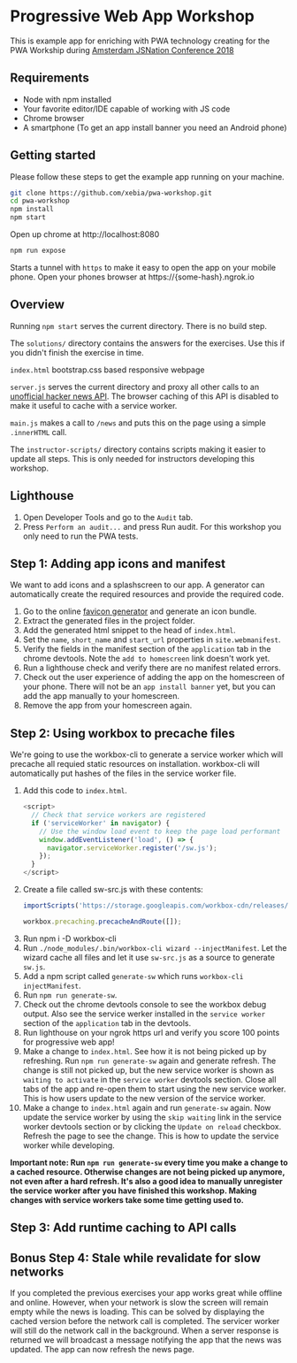 # Progressive Web App Workshop
This is example app for enriching with PWA technology creating for the PWA Workship during 
[Amsterdam JSNation Conference 2018](https://amsterdamjs.com/)

## Requirements
* Node with npm installed
* Your favorite editor/IDE capable of working with JS code
* Chrome browser
* A smartphone (To get an app install banner you need an Android phone)

## Getting started
Please follow these steps to get the example app running on your machine.

```bash
git clone https://github.com/xebia/pwa-workshop.git
cd pwa-workshop
npm install
npm start
```
Open up chrome at http://localhost:8080

```bash
npm run expose
```

Starts a tunnel with `https` to make it easy to open the app on your mobile phone. Open your phones browser at https://{some-hash}.ngrok.io


## Overview
Running `npm start` serves the current directory. There is no build step.

The `solutions/` directory contains the answers for the exercises. Use this if you didn't finish the exercise in time.

`index.html` bootstrap.css based responsive webpage

`server.js` serves the current directory and proxy all other calls to an [unofficial hacker news API](https://github.com/cheeaun/node-hnapi). The browser caching of this API is disabled to make it useful to cache with a service worker.

`main.js` makes a call to `/news` and puts this on the page using a simple `.innerHTML` call.

The `instructor-scripts/` directory contains scripts making it easier to update all steps. This is only needed for instructors developing this workshop.

## Lighthouse
1. Open Developer Tools and go to the `Audit` tab.
2. Press `Perform an audit...` and press Run audit. For this workshop you only need to run the PWA tests.

## Step 1: Adding app icons and manifest

We want to add icons and a splashscreen to our app. A generator can automatically create the required resources and provide the required code.

1. Go to the online [favicon generator](https://realfavicongenerator.net/) and generate an icon bundle.
2. Extract the generated files in the project folder.
3. Add the generated html snippet to the head of `index.html`.
4. Set the `name`, `short_name` and `start_url` properties in `site.webmanifest`.
5. Verify the fields in the manifest section of the `application` tab in the chrome devtools. Note the `add to homescreen` link doesn't work yet.
6. Run a lighthouse check and verify there are no manifest related errors.
7. Check out the user experience of adding the app on the homescreen of your phone. There will not be an `app install banner` yet, but you can add the app manually to your homescreen.
8. Remove the app from your homescreen again.

## Step 2: Using workbox to precache files
We're going to use the workbox-cli to generate a service worker which will precache all requied static resources on installation. workbox-cli will automatically put hashes of the files in the service worker file.
1. Add this code to `index.html`.
    ```js
    <script>
      // Check that service workers are registered
      if ('serviceWorker' in navigator) {
        // Use the window load event to keep the page load performant
        window.addEventListener('load', () => {
          navigator.serviceWorker.register('/sw.js');
        });
      }
    </script>
    ```
2. Create a file called sw-src.js with these contents:
    ```js
    importScripts('https://storage.googleapis.com/workbox-cdn/releases/3.2.0/workbox-sw.js');

    workbox.precaching.precacheAndRoute([]);
    ```
3. Run npm i -D workbox-cli
4. Run `./node_modules/.bin/workbox-cli wizard --injectManifest`. Let the wizard cache all files and let it use `sw-src.js` as a source to generate `sw.js`.
5. Add a npm script called `generate-sw` which runs `workbox-cli injectManifest`.
6. Run `npm run generate-sw`.
7. Check out the chrome devtools console to see the workbox debug output. Also see the service werker installed in the `service worker` section of the `application` tab in the devtools.
8. Run lighthouse on your ngrok https url and verify you score 100 points for progressive web app!
9. Make a change to `index.html`. See how it is not being picked up by refreshing. Run `npm run generate-sw` again and generate refresh. The change is still not picked up, but the new service worker is shown as `waiting to activate` in the `service worker` devtools section. Close all tabs of the app and re-open them to start using the new service worker. This is how users update to the new version of the service worker.
10. Make a change to `index.html` again and run `generate-sw` again. Now update the service worker by using the `skip waiting` link in the service worker devtools section or by clicking the `Update on reload` checkbox. Refresh the page to see the change. This is how to update the service worker while developing.

**Important note: Run `npm run generate-sw` every time you make a change to a cached resource. Otherwise changes are not being picked up anymore, not even after a hard refresh. It's also a good idea to manually unregister the service worker after you have finished this workshop. Making changes with service workers take some time getting used to.**


## Step 3: Add runtime caching to API calls

## Bonus Step 4: Stale while revalidate for slow networks
If you completed the previous exercises your app works great while offline and online. However, when your network is slow the screen will remain empty while the news is loading. This can be solved by displaying the cached version before the network call is completed. The servicer worker will still do the network call in the background. When a server response is returned we will broadcast a message notifying the app that the news was updated. The app can now refresh the news page.